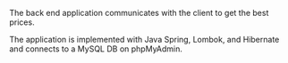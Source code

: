 The back end application communicates with the client to
get the best prices.

The application is implemented with Java Spring, Lombok,
and Hibernate and connects to a MySQL DB on phpMyAdmin.